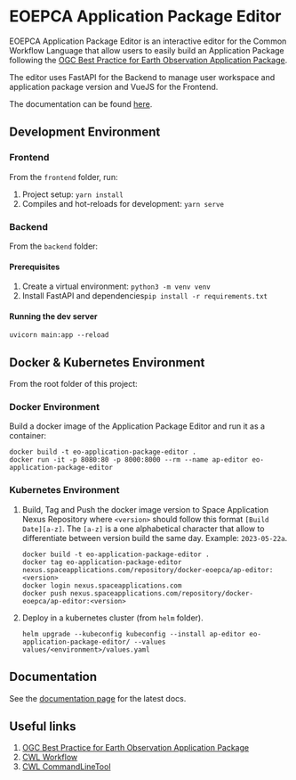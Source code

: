 # EOEPCA Application Package Editor

EOEPCA Application Package Editor is an interactive editor for the Common Workflow Language that allow users to easily 
build an Application Package following the 
[OGC Best Practice for Earth Observation Application Package](https://docs.ogc.org/bp/20-089r1.html).

The editor uses FastAPI for the Backend to manage user workspace and application package version and VueJS for the Frontend.

The documentation can be found [here](https://spaceapplications.github.io/eoepca-ap-editor/current/).

## Development Environment

### Frontend
From the `frontend` folder, run:
1. Project setup: `yarn install`
2. Compiles and hot-reloads for development: `yarn serve`

### Backend
From the `backend` folder:
#### Prerequisites
1. Create a virtual environment: `python3 -m venv venv`
2. Install FastAPI and dependencies`pip install -r requirements.txt`

#### Running the dev server
```shell
uvicorn main:app --reload
```

## Docker & Kubernetes Environment
From the root folder of this project:

### Docker Environment
Build a docker image of the Application Package Editor and run it as a container:

```shell
docker build -t eo-application-package-editor .
docker run -it -p 8080:80 -p 8000:8000 --rm --name ap-editor eo-application-package-editor
```

### Kubernetes Environment
1. Build, Tag and Push the docker image version to Space Application Nexus Repository where `<version>` 
   should follow this format `[Build Date][a-z]`. The `[a-z]` is a one alphabetical character that allow to differentiate 
   between version build the same day. Example: `2023-05-22a`.

    ```shell
    docker build -t eo-application-package-editor .
    docker tag eo-application-package-editor nexus.spaceapplications.com/repository/docker-eoepca/ap-editor:<version>
    docker login nexus.spaceapplications.com
    docker push nexus.spaceapplications.com/repository/docker-eoepca/ap-editor:<version>
    ```

2. Deploy in a kubernetes cluster (from `helm` folder).
    ```shell
    helm upgrade --kubeconfig kubeconfig --install ap-editor eo-application-package-editor/ --values values/<environment>/values.yaml
    ```
## Documentation
See the [documentation page](https://spaceapplications.github.io/eoepca-ap-editor/current/) for the latest docs.

## Useful links
1. [OGC Best Practice for Earth Observation Application Package](https://docs.ogc.org/bp/20-089r1.html)
2. [CWL Workflow](https://www.commonwl.org/v1.0/Workflow.html)
3. [CWL CommandLineTool](https://www.commonwl.org/v1.0/CommandLineTool.html)
